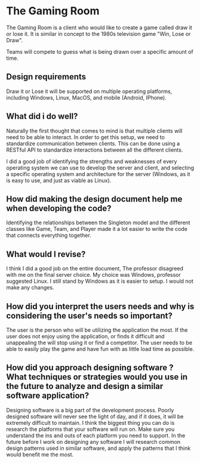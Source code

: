# The Gaming Room

The Gaming Room is a client who would like to create a game called draw it or lose it. It is similar in concept to the 1980s television game "Win, Lose or Draw".

Teams will compete to guess what is being drawn over a specific amount of time.

## Design requirements

Draw it or Lose it will be supported on multiple operating platforms, including Windows, Linux, MacOS, and mobile (Android, IPhone).

## What did i do well?
Naturally the first thought that comes to mind is that multiple clients will need to be able to interact. In order to get this setup, we need to standardize communication between clients. This can be done using a RESTful API to standardize interactions between all the different clients.

I did a good job of identifying the strengths and weaknesses of every operating system we can use to develop the server and client, and selecting a specific operating system and architecture for the server (Windows, as it is easy to use, and just as viable as Linux).

## How did making the design document help me when developing the code?
Identifying the relationships between the Singleton model and the different classes like Game, Team, and Player made it a lot easier to write the code that connects everything together.

## What would I revise?
I think I did a good job on the entire document, The professor disagreed with me on the final server choice. My choice was Windows, professor suggested Linux. I still stand by Windows as it is easier to setup. I would not make any changes.

## How did you interpret the users needs and why is considering the user's needs so important?
The user is the person who will be utilizing the application the most. If the user does not enjoy using the application, or finds it difficult and unappealing the will stop using it or find a competitor. The user needs to be able to easily play the game and have fun with as little load time as possible.

## How did you approach designing software ? What techniques or strategies would you use in the future to analyze and design a similar software application?
Designing software is a big part of the development process. Poorly designed software will never see the light of day, and if it does, it will be extremely difficult to maintain. I think the biggest thing you can do is research the platforms that your software will run on. Make sure you understand the ins and outs of each platform you need to support. In the future before I work on designing any software I will research common design patterns used in similar software, and apply the patterns that I think would benefit me the most.
